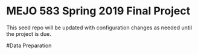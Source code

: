 # MEJO 583 Spring 2019 Final Project

This seed repo will be updated with configuration changes as needed until the project is due.

#Data Preparation

